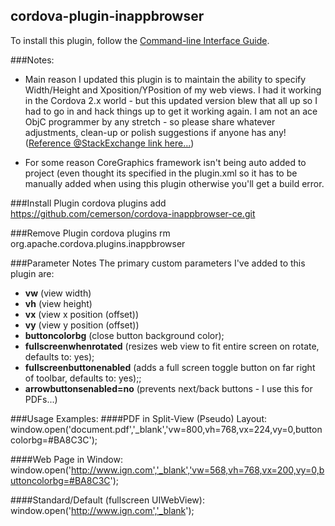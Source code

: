 cordova-plugin-inappbrowser
-----------------------------
To install this plugin, follow the [Command-line Interface Guide](http://cordova.apache.org/docs/en/edge/guide_cli_index.md.html#The%20Command-line%20Interface).

###Notes:
- Main reason I updated this plugin is to maintain the ability to specify Width/Height and Xposition/YPosition of my web views. I had it working in the Cordova 2.x world - but this updated version blew that all up so I had to go in and hack things up to get it working again. I am not an ace ObjC programmer by any stretch - so please share whatever adjustments, clean-up or polish suggestions if anyone has any!
([Reference @StackExchange link here...](http://stackoverflow.com/questions/17886218/how-to-set-transparent-background-with-inappbrowser/18228718#18228718]))

- For some reason CoreGraphics framework isn't being auto added to project (even thought its specified in the plugin.xml so it has to be manually added when using this plugin otherwise you'll get a build error.

###Install Plugin
cordova plugins add https://github.com/cemerson/cordova-inappbrowser-ce.git

###Remove Plugin
cordova plugins rm org.apache.cordova.plugins.inappbrowser

###Parameter Notes
The primary custom parameters I've added to this plugin are:
- **vw** (view width)
- **vh** (view height)
- **vx** (view x position (offset))
- **vy** (view y position (offset))
- **buttoncolorbg** (close button background color);
- **fullscreenwhenrotated** (resizes web view to fit entire screen on rotate, defaults to: yes);
- **fullscreenbuttonenabled** (adds a full screen toggle button on far right of toolbar, defaults to: yes);;
- **arrowbuttonsenabled=no** (prevents next/back buttons - I use this for PDFs...)

###Usage Examples:
####PDF in Split-View (Pseudo) Layout:
    window.open('document.pdf','_blank','vw=800,vh=768,vx=224,vy=0,buttoncolorbg=#BA8C3C');

####Web Page in Window:
    window.open('http://www.ign.com','_blank','vw=568,vh=768,vx=200,vy=0,buttoncolorbg=#BA8C3C');

####Standard/Default (fullscreen UIWebView):
    window.open('http://www.ign.com','_blank');
